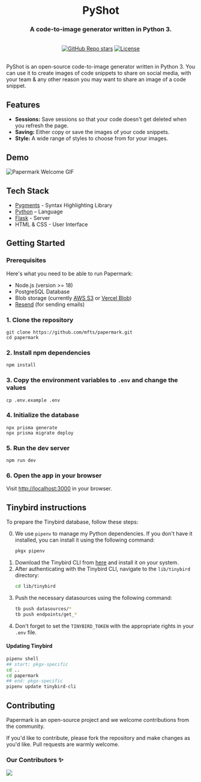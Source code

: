 
<div align="center">
  <h1 align="center">PyShot</h1>
  <h3>A code-to-image generator written in Python 3.</h3>

</div>

<br/>

<div align="center">
  <a href="https://github.com/chrvstian/pyshot/stargazers"><img alt="GitHub Repo stars" src="https://img.shields.io/github/stars/chrvstian/pyshot"></a>
  <a href="https://github.com/chrvstian/pyshot/blob/main/LICENSE"><img alt="License" src="https://img.shields.io/badge/license-AGPLv3-purple"></a>
</div>

<br/>

PyShot is an open-source code-to-image generator written in Python 3. You can use it to create images of code snippets to share on social media, with your team & any other reason you may want to share an image of a code snippet.

## Features

- **Sessions:** Save sessions so that your code doesn't get deleted when you refresh the page.
- **Saving:** Either copy or save the images of your code snippets.
- **Style:** A wide range of styles to choose from for your images.

## Demo

![Papermark Welcome GIF](.github/images/papermark-welcome.gif)

## Tech Stack

- [Pygments](https://pygments.org/) - Syntax Highlighting Library
- [Python](https://www.python.org/) – Language
- [Flask](https://flask.palletsprojects.com/en/3.0.x/) - Server
- HTML & CSS - User Interface

## Getting Started

### Prerequisites

Here's what you need to be able to run Papermark:

- Node.js (version >= 18)
- PostgreSQL Database
- Blob storage (currently [AWS S3](https://aws.amazon.com/s3/) or [Vercel Blob](https://vercel.com/storage/blob))
- [Resend](https://resend.com) (for sending emails)

### 1. Clone the repository

```shell
git clone https://github.com/mfts/papermark.git
cd papermark
```

### 2. Install npm dependencies

```shell
npm install
```

### 3. Copy the environment variables to `.env` and change the values

```shell
cp .env.example .env
```

### 4. Initialize the database

```shell
npx prisma generate
npx prisma migrate deploy
```

### 5. Run the dev server

```shell
npm run dev
```

### 6. Open the app in your browser

Visit [http://localhost:3000](http://localhost:3000) in your browser.

## Tinybird instructions

To prepare the Tinybird database, follow these steps:

0. We use `pipenv` to manage my Python dependencies. If you don't have it installed, you can install it using the following command:
   ```sh
   pkgx pipenv
   ```
1. Download the Tinybird CLI from [here](https://www.tinybird.co/docs/cli.html) and install it on your system.
2. After authenticating with the Tinybird CLI, navigate to the `lib/tinybird` directory:
   ```sh
   cd lib/tinybird
   ```
3. Push the necessary datasources using the following command:
   ```sh
   tb push datasources/*
   tb push endpoints/get_*
   ```
4. Don't forget to set the `TINYBIRD_TOKEN` with the appropriate rights in your `.env` file.

#### Updating Tinybird

```sh
pipenv shell
## start: pkgx-specific
cd ..
cd papermark
## end: pkgx-specific
pipenv update tinybird-cli
```

## Contributing

Papermark is an open-source project and we welcome contributions from the community.

If you'd like to contribute, please fork the repository and make changes as you'd like. Pull requests are warmly welcome.

### Our Contributors ✨

<a href="https://github.com/mfts/papermark/graphs/contributors">
  <img src="https://contrib.rocks/image?repo=mfts/papermark" />
</a>


